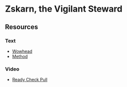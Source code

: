 # Zskarn, the Vigilant Steward

## Resources

### Text

* [Wowhead](https://www.wowhead.com/guide/raids/aberrus-the-shadowed-crucible/vigilant-steward-zskarn-strategy)
* [Method](https://www.method.gg/guides/aberrus-the-shadowed-crucible/the-vigilant-steward-zskarn-heroic)

### Video

* [Ready Check Pull](https://www.youtube.com/watch?v=Odpu9FlSvWI)
